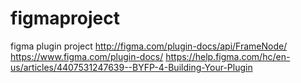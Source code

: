 # figmaproject
figma plugin project
http://figma.com/plugin-docs/api/FrameNode/
https://www.figma.com/plugin-docs/
https://help.figma.com/hc/en-us/articles/4407531247639--BYFP-4-Building-Your-Plugin